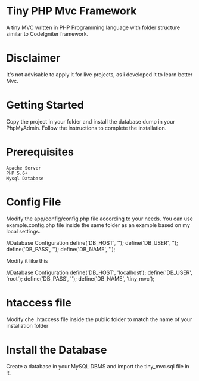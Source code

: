 # Tiny PHP Mvc Framework

  A tiny MVC written in PHP Programming language with folder structure similar to CodeIgniter framework.

# Disclaimer

  It's not advisable to apply it for live projects, as i developed it to learn better Mvc.


# Getting Started

  Copy the project in your folder and install the database dump in your PhpMyAdmin. Follow the instructions to complete the installation.

# Prerequisites

    Apache Server
    PHP 5.6+
    Mysql Database
    
    
# Config File

  Modify the app/config/config.php file according to your needs. You can use example.config.php file inside the same folder as an example based on my local settings.

  //Database Configuration
  define('DB_HOST', '<databaseHost>');
  define('DB_USER', '<databaseUser>');
  define('DB_PASS', '<databasePassword>');
  define('DB_NAME', '<databaseName>');

  Modify it like this

  //Database Configuration
  define('DB_HOST', 'localhost');
  define('DB_USER', 'root');
  define('DB_PASS', '');
  define('DB_NAME', 'tiny_mvc');

# htaccess file

  Modify che .htaccess file inside the public folder to match the name of your installation folder


# Install the Database

  Create a database in your MySQL DBMS and import the tiny_mvc.sql file in it.
  
